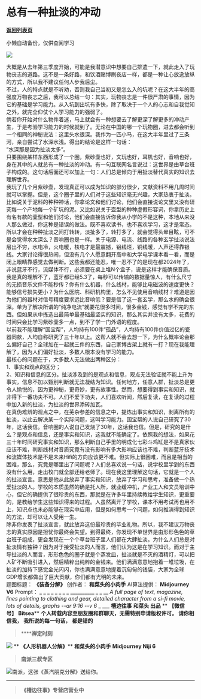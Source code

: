# 总有一种扯淡的冲动

[**返回列表页**](/gzh/槽边往事)

小懒自动备份，仅供查阅学习

![](https://mmbiz.qpic.cn/mmbiz_jpg/Ia6gU9JNtkpqGqYCJJDvz2wqmllHKebYpCWB3VY2mjIncacpdsF0azkwzCMCIibsw5HF4RawmtXWJxSpE5vUW0Q/640?wx_fmt=jpeg&from;=appmsg)

大概是从去年第三季度开始，可能是我潜意识中想要自己排遣一下，就此走入了玩物丧志的道路。这不是一条好路，和饮酒赌博刷夜店一样，都是一种让心放逸放纵的方式，所以我不建议任何人步我后尘。  
不过，人的特点就是不听劝，否则我自己当初又是怎么入的坑呢？在这大半年的高强度万物丧志之后，我可以总结一句：其实，玩物丧志是一件很严肃的事情，因为它的基础是学习能力。从入坑到出坑有多快，除了取决于一个人的心志和自我觉知之外，就完全仰仗个人学习能力的强弱了。  
倘若你开始对什么物件着迷，马上就会有一种想要去了解更深了解更多的冲动产生，于是考验学习能力的时候就到了。无论在中国的哪一个玩物圈，进去都会听到一个相同的神秘说法：这里头水很深。我作为一匹小马，在这大半年里过了三条河，亲自尝试了水深水浅。得出的结论是这样一句话：  
“水深那是因为扯淡太多”。  
只要围绕某样东西形成了一个圈，紫砂壶也好，文玩也好，耳机也好，音响也好，身在其中的人就总有一种扯淡的冲动。有一句互联网名言说过：这世界是由草台班子构成的。这句话后面还可以加上一句：人们总是倾向于用扯淡替代真实的知识去理解世界。  
我玩了几个月紫砂壶，发现真正可以成为知识的部分很少，文献资料不用几周时间就可以掌握。但是，这个圈子里的人们对于这些知识毫无兴趣，大家热衷于扯淡。比如说关于泥料的种种神话，你拿论文和他们讨论，他们会直接说论文里又没有研究每一个产地每一个矿坑的泥。又比如说关于壶型的种种虚假形容词，你拿历史上有名有款的壶型和他们讨论，他们会直接告诉你我从小学的不是这种，本地从来没人那么做过，你这种是错误的做法。既不喜欢读书，也不喜欢学习，这才是常态。所以才会在种种扯淡之间打转转，淡扯多了，转打多了，就会觉得头晕目眩，可不是会觉得水太深么？音响圈也是一样。关于电源、电流、线路的各种玄学扯淡说法层出不穷，水电冷，火电暖，核电才是最震撼，铝线烂，铜线暖，人声还得靠银线。大家讨论得很热闹，但没有几个人愿意翻开高中和大学电学课本看一看，而是闭上眼睛靠感觉去做判断。这些我都还能忍，唯一忍不了的是现在都2024年了，非说蓝牙不行，流媒体不行，必须要在桌上堆N个盒子，说是这样才能确保音质。我是真的理解不了，蓝牙都已经5.3了，每秒可以传输的数据量惊人，有什么尺寸的无损音乐文件不能秒传？你有什么机器，什么线材，能够比电磁波的速度更快？能够信号损失更小？为什么医院、科研机构里，怎么不见使用音响线材？难道是因为他们的器材对信号精度要求远比音响低？要是信了这一套玄学，那么水的确会很深。单为了解决所谓的“纯净电流”就要花很多时间，很多金钱，感觉有学不完的东西。但如果从中拣选出最简单最基础最坚实的知识，那么其实并没有太多，花费的时间只会比学习紫砂壶多一点，到不了学一门外语的程度。  
以前我不能理解“国宝帮”，人均持有100件“孤品”，人均持有100件价值过亿的瓷器同款，人均自称研究了三十年以上。这帮人就不会去想一下，为什么概率论会那么偏好自己？全球加在一起就三件的东西，自己家博古架上就有一打？现在我能理解了，因为人们偏好扯淡，多数人根本没有学习的能力。  
最核心的问题在于，大多数人无法做出两种区分：  
1、事实和观点的区分；  
2、知识和信息的区分。扯淡涉及到的是观点和信息，观点无法验证就不能上升为事实，信息不加以甄别判断就无法凝结为知识。任何地方，任意人群，扯淡总是更令人愉悦的，因为更神秘，更奇妙，更有故事性。然而，想要得到事实和知识，就非得下一番功夫不可。人们不爱下功夫，人们喜欢听闻，然后复读，在复读的过程中加入新的扯淡，为扯淡的世界添砖加瓦。  
在真伪难辨的观点之中，在芜杂参差的信息之中，提炼出事实和知识，剥离所有的扯淡，以此去解决某一个实际问题，这叫学习能力。国宝帮的人说自己研究了30年，这话我信。音响圈的人说自己发烧了30年，这话我也信。但是，研究的是什么？是观点和信息，还是事实和知识，这我就不能确定了。依照我的想法，如果花三十年时间研究事实和知识，那么判断自己手里的明成化七彩斗鸡缸是不是真家伙应该不难，判断线材对音质究竟有没有影响有多大影响应该也不难，判断蓝牙技术和流媒体技术是不是未来Hifi的方向应该更不难。但实际上很困难，而且是相当的困难，那么，究竟是哪里出了问题呢？人们总喜欢说一句话，说学校里学到的东西没有什么用，走出校门就全部还给老师了。现在我这里理解这句话，它就是一个人的扯淡宣言。意思是他从此放弃了事实和知识，放弃了学习和思考，准备做一个热爱扯淡的人。学校的本质虽然的确是托人所，就业缓冲机，产业工人和文员培训中心，但它的确提供了很珍贵的东西，那就是在许多年里持续教给学生知识，更重要的，是教给学生这些知识得来的过程。人虽然离开了学校，课本不用考试再也用不上，知识点也未必能够在现实中应用，但是如何思考一个问题，如何推演得到知识的方法，却可以让人受用一生。  
除非你发表了扯淡宣言，就此放弃这份最珍贵的毕业礼物。所以，我不建议万物丧志的真实原因是担忧你最终会失望。到得最终，你发现不单世界是由形形色色的草台班子组成，更会发现在一个个草台班子里人们都在大肆扯淡。为什么人们总是对扯淡情有独钟？因为对于接受扯淡的人而言，他们认为这是在学习知识。而对于主导扯淡的人而言，形形色色的圈子就是个蒸发皿，扯淡就是不灭的酒精灯，可以把人矿不断吸引进入，然后精粹出纯粹的金钱来。他们满满意意地抱着一堆垃圾，在扯淡的加持下感觉金光闪闪，你也满满意意地提着沉甸甸的钱袋，大家为全球GDP增长都做出了巨大贡献，你们都有光明的未来。  
题图标题： **《装备分解》** 创作者： **和菜头的小肉手** AI算法提供： **Midjourney V6** Prompt： _ _ _ _ _
_ _ _ __________ _ _ __ _A full page of text, magazine, lines pointing to
clothing and gear, detailed character from a si-fi movie, lots of details,
graphs --ar 9:16 _\--v 6__ _ ___ **槽边往事** **和菜头 出品** ** **【微信号】** **Bitsea****
**个人转载内容至朋友圈和群聊天，无需特别申请版权许可。** **请你相信我，** **我所说的每一句话，** **都是错的**

>  ******禅定时刻**

![](https://mmbiz.qpic.cn/mmbiz_jpg/Ia6gU9JNtkpqGqYCJJDvz2wqmllHKebYyCDzWghBhBj3spuj9jREvN0eKDpUAB4cqWqC8XgeX3vBgVtaZb5HXw/640?wx_fmt=jpeg&from;=appmsg)
** **《人形机器人分解》**** **和菜头的小肉手** **Midjourney Niji 6**

>  **南派三叔专区**

![](https://mmbiz.qpic.cn/mmbiz_jpg/Ia6gU9JNtkpqGqYCJJDvz2wqmllHKebYSbqiavZnicIwqWQVltibdMgYum16xAiabstTanHp7bEXmFGo60jqQiaf4EA/640?wx_fmt=jpeg&from;=appmsg)南派，这张《蒸汽朋克分解》送给你。
****

>  **《槽边往事》专营店营业中**

